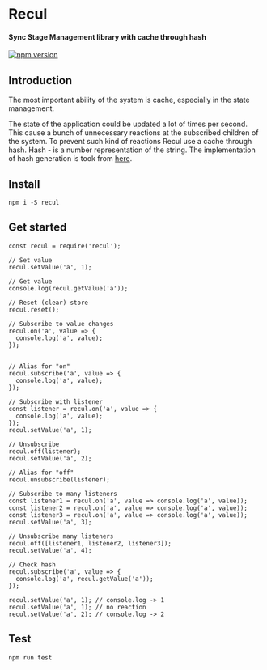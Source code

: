 # Recul
#### Sync Stage Management library with cache through hash

[![npm version](http://img.shields.io/npm/v/recul.svg?style=flat)](https://npmjs.org/package/recul)


## Introduction

The most important ability of the system is cache, especially in the state management.

The state of the application could be updated a lot of times per second. This cause a bunch of unnecessary reactions at the subscribed children of the system. To prevent such kind of reactions Recul use a cache through hash. Hash - is a number representation of the string. The implementation of hash generation is took from [here](https://stackoverflow.com/a/7616484/3434141).

## Install

```
npm i -S recul
```

## Get started

```
const recul = require('recul');

// Set value
recul.setValue('a', 1);

// Get value
console.log(recul.getValue('a'));

// Reset (clear) store
recul.reset();

// Subscribe to value changes
recul.on('a', value => {
  console.log('a', value);
});


// Alias for "on"
recul.subscribe('a', value => {
  console.log('a', value);
});

// Subscribe with listener
const listener = recul.on('a', value => {
  console.log('a', value);
});
recul.setValue('a', 1);

// Unsubscribe
recul.off(listener);
recul.setValue('a', 2);

// Alias for "off"
recul.unsubscribe(listener);

// Subscribe to many listeners
const listener1 = recul.on('a', value => console.log('a', value));
const listener2 = recul.on('a', value => console.log('a', value));
const listener3 = recul.on('a', value => console.log('a', value));
recul.setValue('a', 3);

// Unsubscribe many listeners
recul.off([listener1, listener2, listener3]);
recul.setValue('a', 4);

// Check hash
recul.subscribe('a', value => {
  console.log('a', recul.getValue('a'));
});

recul.setValue('a', 1); // console.log -> 1
recul.setValue('a', 1); // no reaction
recul.setValue('a', 2); // console.log -> 2
```

## Test

```
npm run test
```

